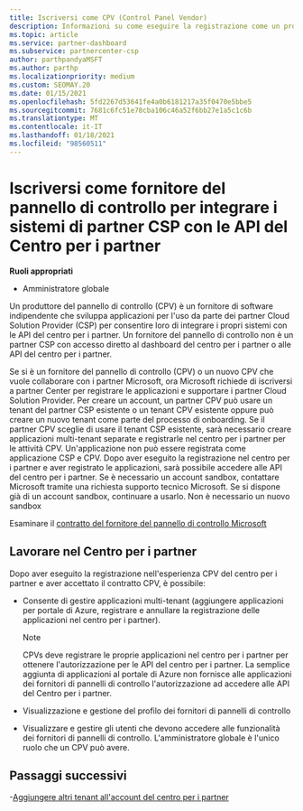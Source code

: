 ```yaml
---
title: Iscriversi come CPV (Control Panel Vendor)
description: Informazioni su come eseguire la registrazione come un produttore del pannello di controllo (CPV) nel centro per i partner per integrare meglio i sistemi partner CSP con le API del centro per i partner.
ms.topic: article
ms.service: partner-dashboard
ms.subservice: partnercenter-csp
author: parthpandyaMSFT
ms.author: parthp
ms.localizationpriority: medium
ms.custom: SEOMAY.20
ms.date: 01/15/2021
ms.openlocfilehash: 5fd2267d53641fe4a0b6181217a35f0470e5bbe5
ms.sourcegitcommit: 7681c6fc51e78cba106c46a52f6bb27e1a5c1c6b
ms.translationtype: MT
ms.contentlocale: it-IT
ms.lasthandoff: 01/18/2021
ms.locfileid: "98560511"
---
```

# <a name="enroll-as-a-control-panel-vendor-to-help-integrate-csp-partner-systems-with-partner-center-apis"></a>Iscriversi come fornitore del pannello di controllo per integrare i sistemi di partner CSP con le API del Centro per i partner


**Ruoli appropriati**

- Amministratore globale

Un produttore del pannello di controllo (CPV) è un fornitore di software indipendente che sviluppa applicazioni per l'uso da parte dei partner Cloud Solution Provider (CSP) per consentire loro di integrare i propri sistemi con le API del centro per i partner. Un fornitore del pannello di controllo non è un partner CSP con accesso diretto al dashboard del centro per i partner o alle API del centro per i partner.

Se si è un fornitore del pannello di controllo (CPV) o un nuovo CPV che vuole collaborare con i partner Microsoft, ora Microsoft richiede di iscriversi a partner Center per registrare le applicazioni e supportare i partner Cloud Solution Provider. Per creare un account, un partner CPV può usare un tenant del partner CSP esistente o un tenant CPV esistente oppure può creare un nuovo tenant come parte del processo di onboarding. Se il partner CPV sceglie di usare il tenant CSP esistente, sarà necessario creare applicazioni multi-tenant separate e registrarle nel centro per i partner per le attività CPV. Un'applicazione non può essere registrata come applicazione CSP e CPV. Dopo aver eseguito la registrazione nel centro per i partner e aver registrato le applicazioni, sarà possibile accedere alle API del centro per i partner.  Se è necessario un account sandbox, contattare Microsoft tramite una richiesta supporto tecnico Microsoft. Se si dispone già di un account sandbox, continuare a usarlo. Non è necessario un nuovo sandbox

Esaminare il [contratto del fornitore del pannello di controllo Microsoft](https://go.microsoft.com/fwlink/?linkid=2055198)


## <a name="working-in-partner-center"></a>Lavorare nel Centro per i partner

Dopo aver eseguito la registrazione nell'esperienza CPV del centro per i partner e aver accettato il contratto CPV, è possibile:

- Consente di gestire applicazioni multi-tenant (aggiungere applicazioni per portale di Azure, registrare e annullare la registrazione delle applicazioni nel centro per i partner).

    >[!Note] 
    >CPVs deve registrare le proprie applicazioni nel centro per i partner per ottenere l'autorizzazione per le API del centro per i partner. La semplice aggiunta di applicazioni al portale di Azure non fornisce alle applicazioni dei fornitori di pannelli di controllo l'autorizzazione ad accedere alle API del Centro per i partner. 

- Visualizzazione e gestione del profilo dei fornitori di pannelli di controllo 

- Visualizzare e gestire gli utenti che devono accedere alle funzionalità dei fornitori di pannelli di controllo. L'amministratore globale è l'unico ruolo che un CPV può avere.

## <a name="next-steps"></a>Passaggi successivi

-[Aggiungere altri tenant all'account del centro per i partner](multi-tenant-account.md)